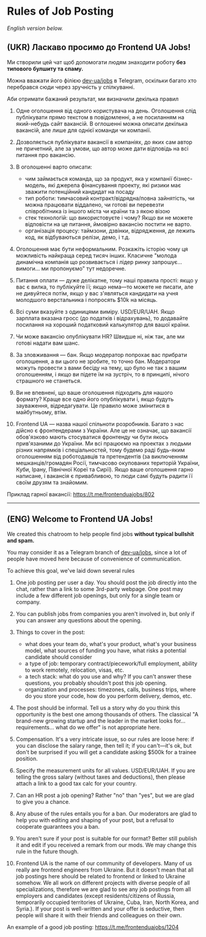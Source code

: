 # Rules of Job Posting

_English version below._

## (UKR) Ласкаво просимо до Frontend UA Jobs!

Ми створили цей чат щоб допомогати людям знаходити роботу **без типового булшиту та спаму.**

Можна вважати його філією [dev-ua/jobs](https://gitter.im/dev-ua/jobs) в Telegram, оскільки багато хто перебрався сюди через зручність у спілкуванні.

Аби отримати бажаний результат, ми визначили декілька правил

1. Одне оголошення від одного користувача на день. Оголошення слід публікувати прямо текстом в повідомленні, а не посиланням на який-небудь сайт вакансій. В оглошенні можна описати декілька вакансій, але лише для однієї команди чи компанії.

2. Дозволяється публікувати вакансії в компаніях, до яких сам автор не причетний, але за умови, що автор може дати відповідь на всі питання про вакансію. 

3. В оголошенні варто описати:

   * чим займається команда, що за продукт, яка у компанії бізнес-модель, які джерела фінансування проекту, які ризики має зважити потенційний кандидат на посаду
   * тип роботи: тимчасовий контракт/відрядна/повна зайнятість, чи можна працювати віддалено, чи готові ви перевезти співробітника із іншого міста чи країни та з якою візою
   * стек технологій: що використовуєте і чому? Якщо ви не можете відповісти на це питання, ймовірно вакансію постити не варто.
   * організація процесу: таймзони, дзвінки, відрядження, де лежить код, як відбуваються релізи, демо, і т.д.

4. Оголошення має бути неформальним.  Розкажіть історію чому ця можливість найкраща серед тисяч інших. Класичне "молода динамічна компанія що розвивається і лідер ринку запрошує... вимоги... ми пропонуємо" тут недоречне.

5. Питання оплати — дуже делікатне, тому наші правила прості: якщо у вас є вилка, то публікуйте її; якщо нема—то можете не писати, але не дивуйтеся потім, якщо у вас з'являться кандидати на учня молодшого верстальника і попросять $10k на місяць.

6. Всі суми вказуйте з одиницями виміру. USD/EUR/UAH. Якщо зарплата вказана гросс (до податків і відрахувань), то додавайте посилання на хороший податковий калькулятор для вашої країни.

7. Чи може вакансію опублікувати HR? Швидше ні, ніж так, але ми готові надати вам шанс.

8. За зловживання — бан. Якщо модератор попрохає вас прибрати оголошення, а ви цього не зробите, то точно бан. Модератори можуть провести з вами бесіду на тему, що було не так з вашим оголошенням, і якщо ви підете їм на зустріч, то в принципі, нічого страшного не станеться.

9. Ви не впевнені, що ваше оголошення підходить для нашого формату? Краще все одно його опублікувати і, якщо будуть зауваження, відредагувати. Це правило може змінитися в майбутньому, втім.

10. Frontend UA — назва нашої спільноти розробників. Багато з нас дійсно є фронтендерами з України. Але це не означає, що вакансії обов'язково мають стосуватися фронтенду чи бути якось прив'язаними до України. Ми всі працюємо на проектах з людьми різних напрямків і спеціальностей, тому будемо раді будь-яким оголошенням від роботодавців та претендентів (за виключенням мешканців/громадян Росії, тимчасово окупованих територій України, Куби, Ірану, Північної Кореї та Сирії). Якщо ваше оголошення гарно написане, і вакансія є привабливою, то люди самі будуть радити її своїм друзям та знайомим.

Приклад гарної вакансії: https://t.me/frontenduajobs/802

***

## (ENG) Welcome to Frontend UA Jobs!

We created this chatroom to help people find jobs **without typical bullshit and spam.**

You may consider it as a Telegram branch of [dev-ua/jobs](https://gitter.im/dev-ua/jobs), since a lot of people have moved here because of convenience of communication.

To achieve this goal, we've laid down several rules

1. One job posting per user a day. You should post the job directly into the chat, rather than a link to some 3rd-party webpage. One post may include a few different job openings, but only for a single team or company.

2. You can publish jobs from companies you aren't involved in, but only if you can answer any questions about the opening.

3. Things to cover in the post:

   * what does your team do, what's your product, what's your business model, what sources of funding you have, what risks a potential candidate should consider
   * a type of job: temporary contract/piecework/full employment, ability to work remotely, relocation, visas, etc.
   * a tech stack: what do you use and why? If you can't answer these questions, you probably shouldn't post this job opening.
   * organization and processes: timezones, calls, business trips, where do you store your code, how do you perform delivery, demos, etc.

4. The post should be informal. Tell us a story why do you think this opportunity is the best one among thousands of others. The classical "A brand-new growing startup and the leader in the market looks for... requirements... what do we offer" is not appropriate here.

5. Compensation. It's a very intricate issue, so our rules are loose here: if you can disclose the salary range, then tell it; if you can't—it's ok, but don't be surprised if you will get a candidate asking $500k for a trainee position.

6. Specify the measurement units for all values. USD/EUR/UAH. If you are telling the gross salary (without taxes and deductions), then please attach a link to a good tax calc for your country.

7. Can an HR post a job opening? Rather "no" than "yes", but we are glad to give you a chance.

8. Any abuse of the rules entails you for a ban. Our moderators are glad to help you with editing and shaping of your post, but a refusal to cooperate guarantees you a ban.

9. You aren't sure if your post is suitable for our format? Better still publish it and edit if you received a remark from our mods. We may change this rule in the future though.

10. Frontend UA is the name of our community of developers. Many of us really are frontend engineers from Ukraine. But it doesn't mean that all job postings here should be related to frontend or linked to Ukraine somehow. We all work on different projects with diverse people of all specializations, therefore we are glad to see any job postings from all employers and candidates (except residents/citizens of Russia, temporarily occupied territories of Ukraine, Cuba, Iran, North Korea, and Syria.). If your post is well-written and your offer is seductive, then people will share it with their friends and colleagues on their own.

An example of a good job posting: https://t.me/frontenduajobs/1204
